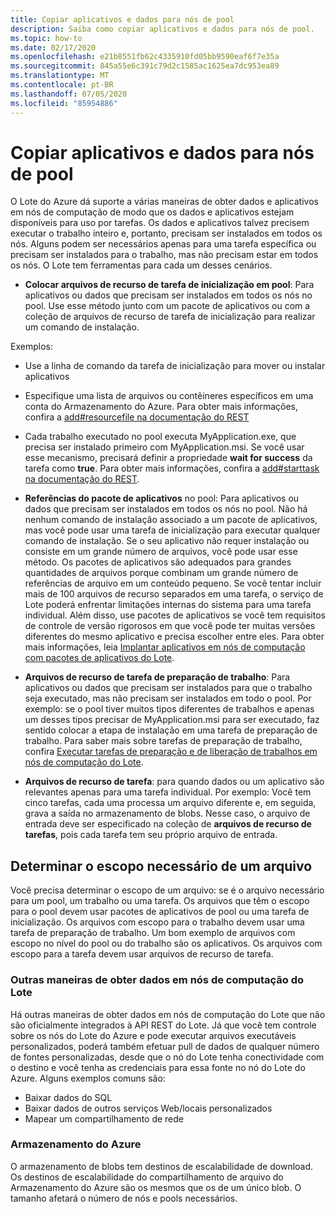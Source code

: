 ```yaml
---
title: Copiar aplicativos e dados para nós de pool
description: Saiba como copiar aplicativos e dados para nós de pool.
ms.topic: how-to
ms.date: 02/17/2020
ms.openlocfilehash: e21b8551fb62c4335910fd05bb9590eaf6f7e35a
ms.sourcegitcommit: 845a55e6c391c79d2c1585ac1625ea7dc953ea89
ms.translationtype: MT
ms.contentlocale: pt-BR
ms.lasthandoff: 07/05/2020
ms.locfileid: "85954886"
---
```

# <a name="copy-applications-and-data-to-pool-nodes"></a>Copiar aplicativos e dados para nós de pool

O Lote do Azure dá suporte a várias maneiras de obter dados e aplicativos em nós de computação de modo que os dados e aplicativos estejam disponíveis para uso por tarefas. Os dados e aplicativos talvez precisem executar o trabalho inteiro e, portanto, precisam ser instalados em todos os nós. Alguns podem ser necessários apenas para uma tarefa específica ou precisam ser instalados para o trabalho, mas não precisam estar em todos os nós. O Lote tem ferramentas para cada um desses cenários.

- **Colocar arquivos de recurso de tarefa de inicialização em pool**: Para aplicativos ou dados que precisam ser instalados em todos os nós no pool. Use esse método junto com um pacote de aplicativos ou com a coleção de arquivos de recurso de tarefa de inicialização para realizar um comando de instalação.  

Exemplos: 
- Use a linha de comando da tarefa de inicialização para mover ou instalar aplicativos

- Especifique uma lista de arquivos ou contêineres específicos em uma conta do Armazenamento do Azure. Para obter mais informações, confira a [add#resourcefile na documentação do REST](/rest/api/batchservice/pool/add#resourcefile)

- Cada trabalho executado no pool executa MyApplication.exe, que precisa ser instalado primeiro com MyApplication.msi. Se você usar esse mecanismo, precisará definir a propriedade **wait for success** da tarefa como **true**. Para obter mais informações, confira a [add#starttask na documentação do REST](/rest/api/batchservice/pool/add#starttask).

- **Referências do pacote de aplicativos** no pool: Para aplicativos ou dados que precisam ser instalados em todos os nós no pool. Não há nenhum comando de instalação associado a um pacote de aplicativos, mas você pode usar uma tarefa de inicialização para executar qualquer comando de instalação. Se o seu aplicativo não requer instalação ou consiste em um grande número de arquivos, você pode usar esse método. Os pacotes de aplicativos são adequados para grandes quantidades de arquivos porque combinam um grande número de referências de arquivo em um conteúdo pequeno. Se você tentar incluir mais de 100 arquivos de recurso separados em uma tarefa, o serviço de Lote poderá enfrentar limitações internas do sistema para uma tarefa individual. Além disso, use pacotes de aplicativos se você tem requisitos de controle de versão rigorosos em que você pode ter muitas versões diferentes do mesmo aplicativo e precisa escolher entre eles. Para obter mais informações, leia [Implantar aplicativos em nós de computação com pacotes de aplicativos do Lote](./batch-application-packages.md).

- **Arquivos de recurso de tarefa de preparação de trabalho**: Para aplicativos ou dados que precisam ser instalados para que o trabalho seja executado, mas não precisam ser instalados em todo o pool. Por exemplo: se o pool tiver muitos tipos diferentes de trabalhos e apenas um desses tipos precisar de MyApplication.msi para ser executado, faz sentido colocar a etapa de instalação em uma tarefa de preparação de trabalho. Para saber mais sobre tarefas de preparação de trabalho, confira [Executar tarefas de preparação e de liberação de trabalhos em nós de computação do Lote](./batch-job-prep-release.md).

- **Arquivos de recurso de tarefa**: para quando dados ou um aplicativo são relevantes apenas para uma tarefa individual. Por exemplo:  Você tem cinco tarefas, cada uma processa um arquivo diferente e, em seguida, grava a saída no armazenamento de blobs.  Nesse caso, o arquivo de entrada deve ser especificado na coleção de **arquivos de recurso de tarefas**, pois cada tarefa tem seu próprio arquivo de entrada.

## <a name="determine-the-scope-required-of-a-file"></a>Determinar o escopo necessário de um arquivo

Você precisa determinar o escopo de um arquivo: se é o arquivo necessário para um pool, um trabalho ou uma tarefa. Os arquivos que têm o escopo para o pool devem usar pacotes de aplicativos de pool ou uma tarefa de inicialização. Os arquivos com escopo para o trabalho devem usar uma tarefa de preparação de trabalho. Um bom exemplo de arquivos com escopo no nível do pool ou do trabalho são os aplicativos. Os arquivos com escopo para a tarefa devem usar arquivos de recurso de tarefa.

### <a name="other-ways-to-get-data-onto-batch-compute-nodes"></a>Outras maneiras de obter dados em nós de computação do Lote

Há outras maneiras de obter dados em nós de computação do Lote que não são oficialmente integrados à API REST do Lote. Já que você tem controle sobre os nós do Lote do Azure e pode executar arquivos executáveis personalizados, poderá também efetuar pull de dados de qualquer número de fontes personalizadas, desde que o nó do Lote tenha conectividade com o destino e você tenha as credenciais para essa fonte no nó do Lote do Azure. Alguns exemplos comuns são:

- Baixar dados do SQL
- Baixar dados de outros serviços Web/locais personalizados
- Mapear um compartilhamento de rede

### <a name="azure-storage"></a>Armazenamento do Azure

O armazenamento de blobs tem destinos de escalabilidade de download. Os destinos de escalabilidade do compartilhamento de arquivo do Armazenamento do Azure são os mesmos que os de um único blob. O tamanho afetará o número de nós e pools necessários.

